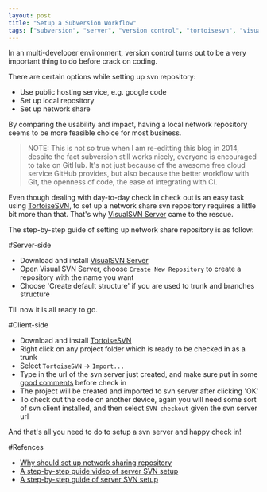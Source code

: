 ```yaml
---
layout: post
title: "Setup a Subversion Workflow"
tags: ["subversion", "server", "version control", "tortoisesvn", "visualsvn"]
---
```


<div class="message">
In an multi-developer environment, version control turns out to be a very important thing to do before crack on coding.
</div>

There are certain options while setting up svn repository:

- Use public hosting service, e.g. google code
- Set up local repository
- Set up network share

By comparing the usability and impact, having a local network repository seems to be more feasible choice for most business.

> NOTE: This is not so true when I am re-editting this blog in 2014, despite the fact subversion still works nicely, everyone is encouraged to take on GitHub. It's not just because of the awesome free cloud service GitHub provides, but also because the better workflow with Git, the openness of code, the ease of integrating with CI.

Even though dealing with day-to-day check in check out is an easy task using [TortoiseSVN](http://tortoisesvn.net/), to set up a network share svn repository requires a little bit more than that. That's why [VisualSVN Server](http://www.visualsvn.com/server/) came to the rescue.

The step-by-step guide of setting up network share repository is as follow:

#Server-side

- Download and install [VisualSVN Server](http://www.visualsvn.com/server/download/)
- Open Visual SVN Server, choose `Create New Repository` to create a repository with the name you want
- Choose 'Create default structure' if you are used to trunk and branches structure

Till now it is all ready to go.

#Client-side

- Download and install [TortoiseSVN](http://tortoisesvn.net/downloads.html)
- Right click on any project folder which is ready to be checked in as a trunk
- Select `TortoiseSVN` -> `Import...`
- Type in the url of the svn server just created, and make sure put in some [good comments](http://programmers.stackexchange.com/questions/52267/why-should-i-write-a-commit-message) before check in
- The project will be created and imported to svn server after clicking 'OK'
- To check out the code on another device, again you will need some sort of svn client installed, and then select `SVN checkout` given the svn server url

And that's all you need to do to setup a svn server and happy check in!

#Refences

- [Why should set up network sharing repository](http://tortoisesvn.net/docs/release/TortoiseSVN_en/tsvn-serversetup.html)
- [A step-by-step guide video of server SVN setup](http://www.youtube.com/watch?v=yGIo9_x-YSo)
- [A step-by-step guide of server SVN setup](http://rajibmahmud.wordpress.com/2009/01/09/work-with-visual-svn-server-tortoise-svn/)
